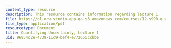 ```yaml
---
content_type: resource
description: This resource contains information regarding lecture 1.
file: https://ol-ocw-studio-app-qa.s3.amazonaws.com/courses/12-s990-quantifying-uncertainty-fall-2012/96854c2e473911c9bef4e772655ccbbe_MIT12_S990F12_lec1.pdf
file_type: application/pdf
resourcetype: Document
title: Quantifying Uncertainty, Lecture 1
uid: 96854c2e-4739-11c9-bef4-e772655ccbbe
---
```

